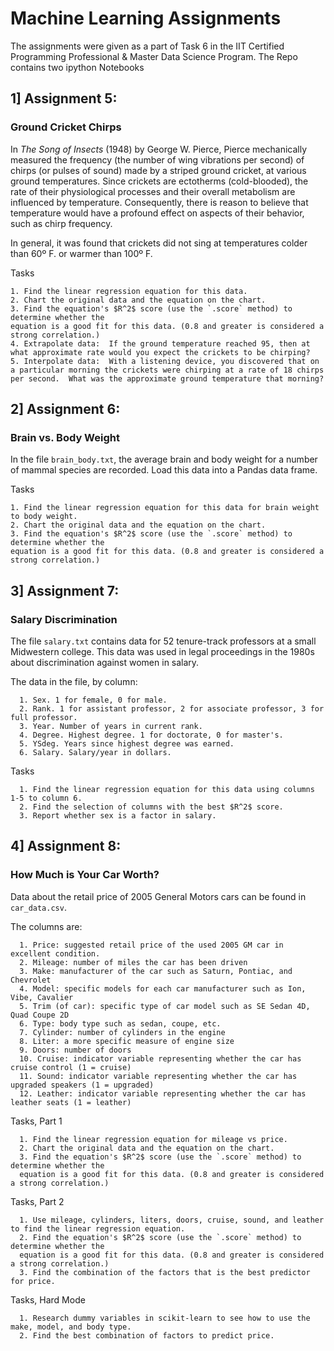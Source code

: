# Machine Learning Assignments

The assignments were given as a part of Task 6 in the IIT Certified Programming Professional &amp; Master Data Science Program. The Repo contains two ipython Notebooks

## 1] Assignment 5: 

### Ground Cricket Chirps

   In _The Song of Insects_ (1948) by George W. Pierce, Pierce mechanically measured the frequency (the number of wing vibrations per second) of chirps (or pulses of sound) made by a striped ground cricket, at various ground temperatures.  Since crickets are ectotherms (cold-blooded), the rate of their physiological processes and their overall metabolism are influenced by temperature.  Consequently, there is reason to believe that temperature would have a profound effect on aspects of their behavior, such as chirp frequency.

   In general, it was found that crickets did not sing at temperatures colder than 60º F. or warmer than 100º F.
  
Tasks

    1. Find the linear regression equation for this data.
    2. Chart the original data and the equation on the chart.
    3. Find the equation's $R^2$ score (use the `.score` method) to determine whether the
    equation is a good fit for this data. (0.8 and greater is considered a strong correlation.)
    4. Extrapolate data:  If the ground temperature reached 95, then at what approximate rate would you expect the crickets to be chirping?
    5. Interpolate data:  With a listening device, you discovered that on a particular morning the crickets were chirping at a rate of 18 chirps per second.  What was the approximate ground temperature that morning? 

## 2] Assignment 6: 

### Brain vs. Body Weight

   In the file `brain_body.txt`, the average brain and body weight for a number of mammal species are recorded. Load this data into a Pandas data frame.

Tasks

    1. Find the linear regression equation for this data for brain weight to body weight.
    2. Chart the original data and the equation on the chart.
    3. Find the equation's $R^2$ score (use the `.score` method) to determine whether the
    equation is a good fit for this data. (0.8 and greater is considered a strong correlation.)


## 3] Assignment 7: 


### Salary Discrimination

The file `salary.txt` contains data for 52 tenure-track professors at a small Midwestern college. This data was used in legal proceedings in the 1980s about discrimination against women in salary.

The data in the file, by column:

      1. Sex. 1 for female, 0 for male.
      2. Rank. 1 for assistant professor, 2 for associate professor, 3 for full professor.
      3. Year. Number of years in current rank.
      4. Degree. Highest degree. 1 for doctorate, 0 for master's.
      5. YSdeg. Years since highest degree was earned.
      6. Salary. Salary/year in dollars.

Tasks

      1. Find the linear regression equation for this data using columns 1-5 to column 6.
      2. Find the selection of columns with the best $R^2$ score.
      3. Report whether sex is a factor in salary.


## 4] Assignment 8: 

### How Much is Your Car Worth?

Data about the retail price of 2005 General Motors cars can be found in `car_data.csv`.

The columns are:

      1. Price: suggested retail price of the used 2005 GM car in excellent condition.
      2. Mileage: number of miles the car has been driven
      3. Make: manufacturer of the car such as Saturn, Pontiac, and Chevrolet
      4. Model: specific models for each car manufacturer such as Ion, Vibe, Cavalier
      5. Trim (of car): specific type of car model such as SE Sedan 4D, Quad Coupe 2D          
      6. Type: body type such as sedan, coupe, etc.      
      7. Cylinder: number of cylinders in the engine        
      8. Liter: a more specific measure of engine size     
      9. Doors: number of doors           
      10. Cruise: indicator variable representing whether the car has cruise control (1 = cruise)
      11. Sound: indicator variable representing whether the car has upgraded speakers (1 = upgraded)
      12. Leather: indicator variable representing whether the car has leather seats (1 = leather)

Tasks, Part 1

      1. Find the linear regression equation for mileage vs price.
      2. Chart the original data and the equation on the chart.
      3. Find the equation's $R^2$ score (use the `.score` method) to determine whether the
      equation is a good fit for this data. (0.8 and greater is considered a strong correlation.)

Tasks, Part 2

      1. Use mileage, cylinders, liters, doors, cruise, sound, and leather to find the linear regression equation.
      2. Find the equation's $R^2$ score (use the `.score` method) to determine whether the
      equation is a good fit for this data. (0.8 and greater is considered a strong correlation.)
      3. Find the combination of the factors that is the best predictor for price.

Tasks, Hard Mode

      1. Research dummy variables in scikit-learn to see how to use the make, model, and body type.
      2. Find the best combination of factors to predict price.
